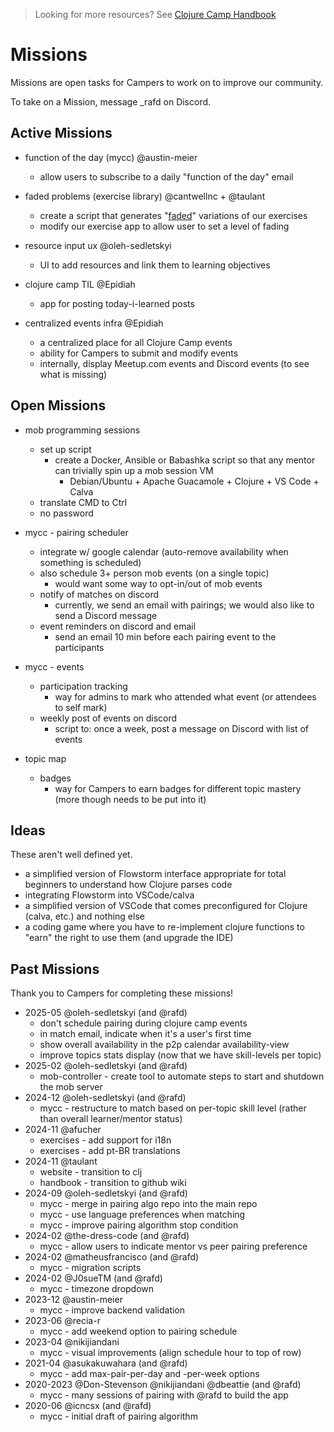 > Looking for more resources? See [Clojure Camp Handbook](/README.md)

# Missions

Missions are open tasks for Campers to work on to improve our community.

To take on a Mission, message \_rafd on Discord.

## Active Missions

- function of the day (mycc) @austin-meier

  - allow users to subscribe to a daily "function of the day" email

- faded problems (exercise library) @cantwellnc + @taulant

  - create a script that generates "[faded](https://teachtogether.tech/en/index.html#faded-examples)" variations of our exercises
  - modify our exercise app to allow user to set a level of fading

- resource input ux @oleh-sedletskyi

  - UI to add resources and link them to learning objectives

- clojure camp TIL @Epidiah

  - app for posting today-i-learned posts

- centralized events infra @Epidiah
  - a centralized place for all Clojure Camp events
  - ability for Campers to submit and modify events
  - internally, display Meetup.com events and Discord events (to see what is missing)


## Open Missions

- mob programming sessions
  - set up script
    - create a Docker, Ansible or Babashka script so that any mentor can trivially spin up a mob session VM
      - Debian/Ubuntu + Apache Guacamole + Clojure + VS Code + Calva
  - translate CMD to Ctrl
  - no password

- mycc - pairing scheduler
  - integrate w/ google calendar (auto-remove availability when something is scheduled)
  - also schedule 3+ person mob events (on a single topic)
    - would want some way to opt-in/out of mob events
  - notify of matches on discord
    - currently, we send an email with pairings; we would also like to send a Discord message
  - event reminders on discord and email
    - send an email 10 min before each pairing event to the participants

- mycc - events
  - participation tracking
    - way for admins to mark who attended what event (or attendees to self mark)
  - weekly post of events on discord
    - script to: once a week, post a message on Discord with list of events

- topic map
  - badges
    - way for Campers to earn badges for different topic mastery (more though needs to be put into it)

## Ideas

These aren't well defined yet.

- a simplified version of Flowstorm interface appropriate for total beginners to understand how Clojure parses code
- integrating Flowstorm into VSCode/calva
- a simplified version of VSCode that comes preconfigured for Clojure (calva, etc.) and nothing else
- a coding game where you have to re-implement clojure functions to "earn" the right to use them (and upgrade the IDE)

## Past Missions

Thank you to Campers for completing these missions!

- 2025-05 @oleh-sedletskyi (and @rafd)
  - don't schedule pairing during clojure camp events
  - in match email, indicate when it's a user's first time
  - show overall availability in the p2p calendar availability-view
  - improve topics stats display (now that we have skill-levels per topic)
- 2025-02 @oleh-sedletskyi (and @rafd)
  - mob-controller - create tool to automate steps to start and shutdown the mob server
- 2024-12 @oleh-sedletskyi (and @rafd)
  - mycc - restructure to match based on per-topic skill level (rather than overall learner/mentor status)
- 2024-11 @afucher
  - exercises - add support for i18n
  - exercises - add pt-BR translations
- 2024-11 @taulant
  - website - transition to clj
  - handbook - transition to github wiki
- 2024-09 @oleh-sedletskyi (and @rafd)
  - mycc - merge in pairing algo repo into the main repo
  - mycc - use language preferences when matching
  - mycc - improve pairing algorithm stop condition
- 2024-02 @the-dress-code (and @rafd)
  - mycc - allow users to indicate mentor vs peer pairing preference
- 2024-02 @matheusfrancisco (and @rafd)
  - mycc - migration scripts
- 2024-02 @J0sueTM (and @rafd)
  - mycc - timezone dropdown
- 2023-12 @austin-meier
  - mycc - improve backend validation
- 2023-06 @recia-r
  - mycc - add weekend option to pairing schedule
- 2023-04 @nikijiandani
  - mycc - visual improvements (align schedule hour to top of row)
- 2021-04 @asukakuwahara (and @rafd)
  - mycc - add max-pair-per-day and -per-week options
- 2020-2023 @Don-Stevenson @nikijiandani @dbeattie (and @rafd)
  - mycc - many sessions of pairing with @rafd to build the app
- 2020-06 @icncsx (and @rafd)
  - mycc - initial draft of pairing algorithm
